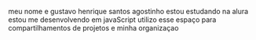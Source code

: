 meu nome e gustavo henrique santos agostinho
estou estudando na alura
estou me desenvolvendo em javaScript
utilizo esse espaço para compartilhamentos de projetos e minha organizaçao
